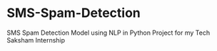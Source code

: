 # SMS-Spam-Detection
SMS Spam Detection Model using NLP in Python Project for my Tech Saksham Internship
